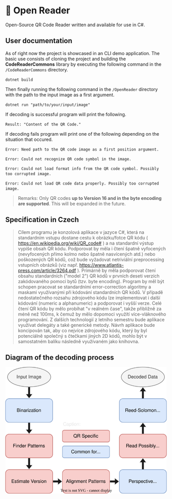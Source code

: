 # 📖 Open Reader
Open-Source QR Code Reader written and available for use in C#.

## User documentation
As of right now the project is showcased in an CLI demo application.
The basic use consists of cloning the project and building the **CodeReaderCommons** library by executing the following command in the `/CodeReaderCommons` directory. 
```shell
dotnet build
``` 
Then finally running the following command in the `/OpenReader` directory with the path to the input image as a first argument.
```shell
dotnet run "path/to/your/input/image"
```
If decoding is successful program will print the following.
```console
Result: "Content of the QR Code."
```
If decoding fails program will print one of the following depending on the situation that occured.
```console
Error: Need path to the QR code image as a first position argument.
```

```console
Error: Could not recognize QR code symbol in the image.
```

```console
Error: Could not load format info from the QR code symbol. Possibly too corrupted image.
```

```console
Error: Could not load QR code data properly. Possibly too corrupted image.
```

>Remarks:
>Only QR codes **up to Version 16 and in the byte encoding are supported**. This will be expanded in the future.

## Specification in Czech
>Cílem programu je konzolová aplikace v jazyce C#, která na standardním vstupu dostane cestu k
obrázku/fotce QR kódu ( https://en.wikipedia.org/wiki/QR_code# ) a na standardní výstup vypíše
obsah QR kódu.
Podporovat by měla i čtení špatně vyfocených (nevyfocených přímo kolmo nebo špatně nasvícených
atd.) nebo poškozených QR kódů, což bude vyžadovat netriviální preprocessing vstupních obrázků (viz
např. https://www.atlantis-press.com/article/3264.pdf ).
Primárně by měla podporovat čtení obsahu standardních ("model 2") QR kódů v prvních deseti verzích
zakódovaného pomocí bytů (tzv. byte encoding). Program by měl být schopen pracovat se standardními
error-correction algoritmy a maskami využívanými při kódování standardních QR kódů. V případě
nedostatečného rozsahu zdrojového kódu lze implementovat i další kódování (numeric a alphanumeric)
a podporovat i vyšší verze.
Celé čtení QR kódu by mělo probíhat "v reálném čase", takže přibližně za méně než 100ms, k čemuž
by mělo dopomoci využítí více-vláknového programování. Z dalších technologií z letního semestru
bude aplikace využívat delegáty a také generické metody.
Návrh aplikace bude koncipován tak, aby co nejvíce zdrojového kódu, který by byl potenciálně
společný s čtečkami jiných 2D kódů, mohlo být v samostatném balíku následně využívaném jako
knihovna.

## Diagram of the decoding process
![Diagram of the decoding process](./DecodingStepsDiagram.drawio.svg)
